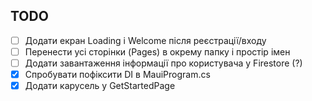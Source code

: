 ## TODO
- [ ] Додати екран Loading i Welcome після реєстрації/входу
- [ ] Перенести усі сторінки (Pages) в окрему папку і простір імен
- [ ] Додати завантаження інформації про користувача у Firestore (?)
- [x] Спробувати пофіксити DI в MauiProgram.cs
- [x] Додати карусель у GetStartedPage
